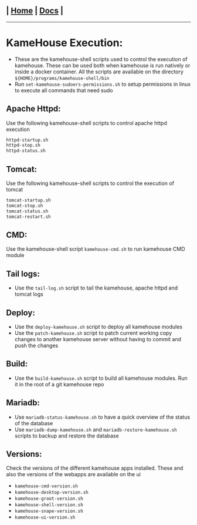 | [Home](/README.md) | [Docs](/docs/README.md) |
---------------------------------------------------------------

*********************

# KameHouse Execution:

- These are the kamehouse-shell scripts used to control the execution of kamehouse. These can be used both when kamehouse is run natively or inside a docker container. All the scripts are available on the directory `${HOME}/programs/kamehouse-shell/bin`
- Run `set-kamehouse-sudoers-permissions.sh` to setup permissions in linux to execute all commands that need sudo

## Apache Httpd:

Use the following kamehouse-shell scripts to control apache httpd execution
```sh
httpd-startup.sh 
httpd-stop.sh 
httpd-status.sh
```

## Tomcat:

Use the following kamehouse-shell scripts to control the execution of tomcat
```sh
tomcat-startup.sh 
tomcat-stop.sh 
tomcat-status.sh 
tomcat-restart.sh 
```

## CMD:

Use the kamehouse-shell script `kamehouse-cmd.sh` to run kamehouse CMD module

## Tail logs:

- Use the `tail-log.sh` script to tail the kamehouse, apache httpd and tomcat logs

## Deploy:

- Use the `deploy-kamehouse.sh` script to deploy all kamehouse modules
- Use the `patch-kamehouse.sh` script to patch current working copy changes to another kamehouse server without having to commit and push the changes

## Build:

- Use the `build-kamehouse.sh` script to build all kamehouse modules. Run it in the root of a git kamehouse repo

## Mariadb:

- Use `mariadb-status-kamehouse.sh` to have a quick overview of the status of the database
- Use `mariadb-dump-kamehouse.sh` and `mariadb-restore-kamehouse.sh` scripts to backup and restore the database
 
## Versions:

Check the versions of the different kamehouse apps installed. These and also the versions of the webapps are available on the ui

- `kamehouse-cmd-version.sh`
- `kamehouse-desktop-version.sh`
- `kamehouse-groot-version.sh`
- `kamehouse-shell-version.sh`
- `kamehouse-snape-version.sh`
- `kamehouse-ui-version.sh`
